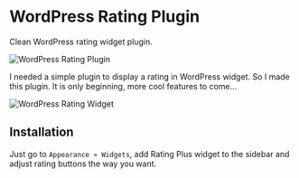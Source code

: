 # WordPress Rating Plugin
Clean WordPress rating widget plugin.

![WordPress Rating Plugin](https://github.com/sombatos/WordPress-Rating-Plugin/raw/master/assets/img/icon-256x256.png "WordPress Rating Plugin")

I needed a simple plugin to display a rating in WordPress widget. So I made this plugin. It is only beginning, more cool features to come...

![WordPress Rating Widget](https://github.com/sombatos/WordPress-Rating-Plugin/raw/master/assets/img/icons.png "WordPress Rating Widget")

## Installation

Just go to `Appearance » Widgets`, add Rating Plus widget to the sidebar and adjust rating buttons the way you want.